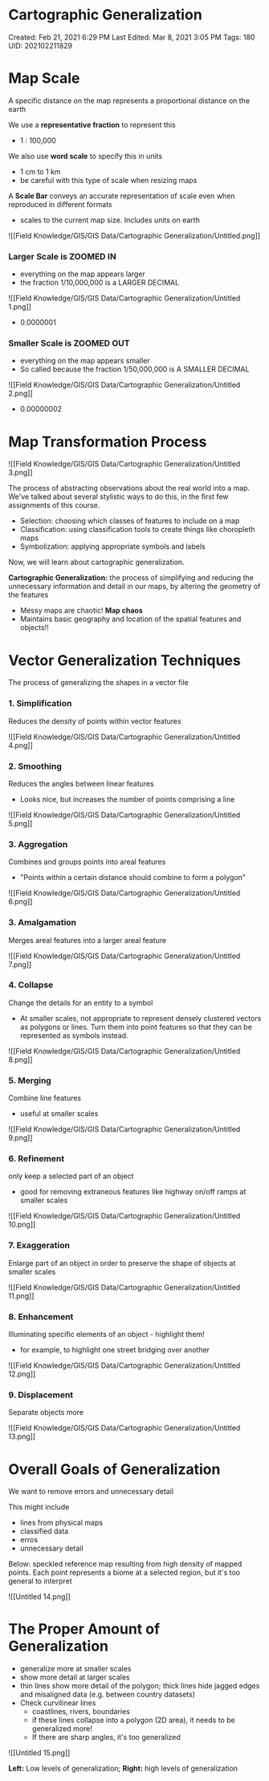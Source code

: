 # Cartographic Generalization

Created: Feb 21, 2021 6:29 PM
Last Edited: Mar 8, 2021 3:05 PM
Tags: 180
UID: 202102211829

# Map Scale

A specific distance on the map represents a proportional distance on the earth

We use a **representative fraction** to represent this

- 1 : 100,000

We also use **word scale** to specify this in units

- 1 cm to 1 km
- be careful with this type of scale when resizing maps

A **Scale Bar** conveys an accurate representation of scale even when reproduced in different formats

- scales to the current map size. Includes units on earth

![[Field Knowledge/GIS/GIS Data/Cartographic Generalization/Untitled.png]]

### Larger Scale is ZOOMED IN

- everything on the map appears larger
- the fraction 1/10,000,000 is a LARGER DECIMAL

![[Field Knowledge/GIS/GIS Data/Cartographic Generalization/Untitled 1.png]]

- 0.0000001

### Smaller Scale is ZOOMED OUT

- everything on the map appears smaller
- So called because the fraction 1/50,000,000 is A SMALLER DECIMAL

![[Field Knowledge/GIS/GIS Data/Cartographic Generalization/Untitled 2.png]]

- 0.00000002

# Map Transformation Process

![[Field Knowledge/GIS/GIS Data/Cartographic Generalization/Untitled 3.png]]

The process of abstracting observations about the real world into a map. We've talked about several stylistic ways to do this, in the first few assignments of this course.

- Selection: choosing which classes of features to include on a map
- Classification: using classification tools to create things like choropleth maps
- Symbolization: applying appropriate symbols and labels

Now, we will learn about cartographic generalization.

**Cartographic Generalization:** the process of simplifying and reducing the unnecessary information and detail in our maps, by altering the geometry of the features

- Messy maps are chaotic! **Map chaos**
- Maintains basic geography and location of the spatial features and objects!!

# Vector Generalization Techniques

The process of generalizing the shapes in a vector file

### 1. Simplification

Reduces the density of points within vector features

![[Field Knowledge/GIS/GIS Data/Cartographic Generalization/Untitled 4.png]]

### 2. Smoothing

Reduces the angles between linear features

- Looks nice, but increases the number of points comprising a line

![[Field Knowledge/GIS/GIS Data/Cartographic Generalization/Untitled 5.png]]

### 3. Aggregation

Combines and groups points into areal features

- "Points within a certain distance should combine to form a polygon"

![[Field Knowledge/GIS/GIS Data/Cartographic Generalization/Untitled 6.png]]

### 3. Amalgamation

Merges areal features into a larger areal feature 

![[Field Knowledge/GIS/GIS Data/Cartographic Generalization/Untitled 7.png]]

### 4. Collapse

Change the details for an entity to a symbol

- At smaller scales, not appropriate to represent densely clustered vectors as polygons or lines. Turn them into point features so that they can be represented as symbols instead.

![[Field Knowledge/GIS/GIS Data/Cartographic Generalization/Untitled 8.png]]

### 5. Merging

Combine line features

- useful at smaller scales

![[Field Knowledge/GIS/GIS Data/Cartographic Generalization/Untitled 9.png]]

### 6. Refinement

only keep a selected part of an object

- good for removing extraneous features like highway on/off ramps at smaller scales

![[Field Knowledge/GIS/GIS Data/Cartographic Generalization/Untitled 10.png]]

### 7. Exaggeration

Enlarge part of an object in order to preserve the shape of objects at smaller scales

![[Field Knowledge/GIS/GIS Data/Cartographic Generalization/Untitled 11.png]]

### 8. Enhancement

Illuminating specific elements of an object - highlight them!

- for example, to highlight one street bridging over another

![[Field Knowledge/GIS/GIS Data/Cartographic Generalization/Untitled 12.png]]

### 9. Displacement

Separate objects more

![[Field Knowledge/GIS/GIS Data/Cartographic Generalization/Untitled 13.png]]

# Overall Goals of Generalization

We want to remove errors and unnecessary detail

This might include

- lines from physical maps
- classified data
- erros
- unnecessary detail

Below: speckled reference map resulting from high density of mapped points. Each point represents a biome at a selected region, but it's too general to interpret

![[Untitled 14.png]]

# The Proper Amount of Generalization

- generalize more at smaller scales
- show more detail at larger scales
- thin lines show more detail of the polygon; thick lines hide jagged edges and misaligned data (e.g. between country datasets)
- Check curvilinear lines
    - coastlines, rivers, boundaries
    - if these lines collapse into a polygon (2D area), it needs to be generalized more!
    - If there are sharp angles, it's too generalized

![[Untitled 15.png]]

**Left:** Low levels of generalization; **Right:** high levels of generalization